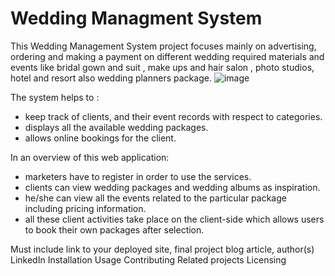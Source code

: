 # Wedding Managment System
This Wedding Management System project focuses mainly on advertising, ordering and making a payment on different wedding required materials and events like bridal gown and suit , make ups and hair salon , photo studios, hotel and resort also wedding planners package. ![image](https://user-images.githubusercontent.com/105107714/224115493-a7782dda-76ac-4159-b50a-338217d3c3eb.png)

The system helps to :
* keep track of clients, and their event records with respect to categories. 
* displays all the available wedding packages.  
* allows online bookings for the client.      
     
In an overview of this web application:     

* marketers have to register in order to use the services. 
* clients can view wedding packages and wedding albums as inspiration. 
* he/she can view all the events related to the particular package including pricing information. 
* all these client activities take place on the client-side which allows users to book their own packages after selection. 

Must include link to your deployed site, final project blog article, author(s) LinkedIn
Installation
Usage
Contributing
Related projects
Licensing
